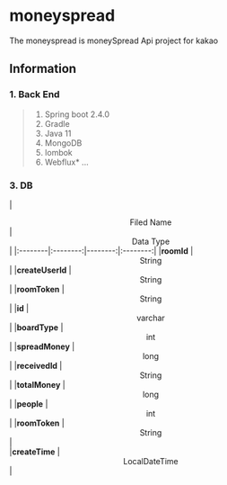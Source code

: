 # moneyspread
The moneyspread is moneySpread Api project for kakao 

## Information
### 1. Back End
> 1. Spring boot 2.4.0
> 2. Gradle
> 3. Java 11
> 4. MongoDB
> 5. lombok
> 6. Webflux*
...

### 3. DB
|  <center>Filed Name</center> |  <center>Data Type</center> |
|:--------|:--------:|--------:|:--------:|
|**roomId** | <center>String </center> | 
|**createUserId** | <center>String</center> | 
|**roomToken** | <center>String</center> | 
|**id** | <center>varchar </center> | 
|**boardType** | <center>int </center> |
|**spreadMoney** | <center>long </center> |
|**receivedId** | <center>String </center> |
|**totalMoney** | <center>long </center> |
|**people** | <center>int </center> |
|**roomToken** | <center>String</center> |  
|**createTime** | <center>LocalDateTime</center> |

